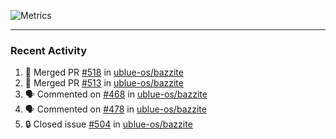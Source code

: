 ![Metrics](https://metrics.lecoq.io/KyleGospo?template=classic&base=header%2C%20activity%2C%20community%2C%20repositories%2C%20metadata&base.indepth=false&base.hireable=false&base.skip=false&config.timezone=America%2FLos_Angeles)

---
### Recent Activity
<!--START_SECTION:activity-->
1. 🎉 Merged PR [#518](https://github.com/ublue-os/bazzite/pull/518) in [ublue-os/bazzite](https://github.com/ublue-os/bazzite)
2. 🎉 Merged PR [#513](https://github.com/ublue-os/bazzite/pull/513) in [ublue-os/bazzite](https://github.com/ublue-os/bazzite)
3. 🗣 Commented on [#468](https://github.com/ublue-os/bazzite/issues/468#issuecomment-1801026737) in [ublue-os/bazzite](https://github.com/ublue-os/bazzite)
4. 🗣 Commented on [#478](https://github.com/ublue-os/bazzite/issues/478#issuecomment-1801010416) in [ublue-os/bazzite](https://github.com/ublue-os/bazzite)
5. 🔒 Closed issue [#504](https://github.com/ublue-os/bazzite/issues/504) in [ublue-os/bazzite](https://github.com/ublue-os/bazzite)
<!--END_SECTION:activity-->
